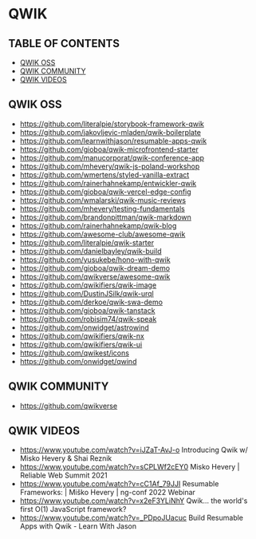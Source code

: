 # QWIK

## TABLE OF CONTENTS

-   [QWIK OSS](#qwik-oss)
-   [QWIK COMMUNITY](#qwik-community)
-   [QWIK VIDEOS](#qwik-videos)

## QWIK OSS

-   <https://github.com/literalpie/storybook-framework-qwik>
-   <https://github.com/jakovljevic-mladen/qwik-boilerplate>
-   <https://github.com/learnwithjason/resumable-apps-qwik>
-   <https://github.com/gioboa/qwik-microfrontend-starter>
-   <https://github.com/manucorporat/qwik-conference-app>
-   <https://github.com/mhevery/qwik-js-poland-workshop>
-   <https://github.com/wmertens/styled-vanilla-extract>
-   <https://github.com/rainerhahnekamp/entwickler-qwik>
-   <https://github.com/gioboa/qwik-vercel-edge-config>
-   <https://github.com/wmalarski/qwik-music-reviews>
-   <https://github.com/mhevery/testing-fundamentals>
-   <https://github.com/brandonpittman/qwik-markdown>
-   <https://github.com/rainerhahnekamp/qwik-blog>
-   <https://github.com/awesome-club/awesome-qwik>
-   <https://github.com/literalpie/qwik-starter>
-   <https://github.com/danielbayley/qwik-build>
-   <https://github.com/yusukebe/hono-with-qwik>
-   <https://github.com/gioboa/qwik-dream-demo>
-   <https://github.com/qwikverse/awesome-qwik>
-   <https://github.com/qwikifiers/qwik-image>
-   <https://github.com/DustinJSilk/qwik-urql>
-   <https://github.com/derkoe/qwik-swa-demo>
-   <https://github.com/gioboa/qwik-tanstack>
-   <https://github.com/robisim74/qwik-speak>
-   <https://github.com/onwidget/astrowind>
-   <https://github.com/qwikifiers/qwik-nx>
-   <https://github.com/qwikifiers/qwik-ui>
-   <https://github.com/qwikest/icons>
-   <https://github.com/onwidget/qwind>

## QWIK COMMUNITY

-   <https://github.com/qwikverse>

## QWIK VIDEOS

-   <https://www.youtube.com/watch?v=iJZaT-AvJ-o> Introducing Qwik w/ Misko Hevery & Shai Reznik
-   <https://www.youtube.com/watch?v=sCPLWf2cEY0> Misko Hevery | Reliable Web Summit 2021
-   <https://www.youtube.com/watch?v=cC1Af_79JJI> Resumable Frameworks: | Miško Hevery | ng-conf 2022 Webinar
-   <https://www.youtube.com/watch?v=x2eF3YLiNhY> Qwik… the world's first O(1) JavaScript framework?
-   <https://www.youtube.com/watch?v=_PDpoJUacuc> Build Resumable Apps with Qwik - Learn With Jason
